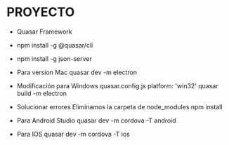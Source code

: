 # PROYECTO
- Quasar Framework

- npm install -g @quasar/cli
- npm install -g json-server

- Para version Mac
quasar dev -m electron

- Modificación para Windows
quasar.config.js
platform: 'win32'
quasar build -m electron

- Solucionar errores
Eliminamos la carpeta de node_modules
npm install

- Para Android Studio
quasar dev -m cordova -T android

- Para IOS
quasar dev -m cordova -T ios
